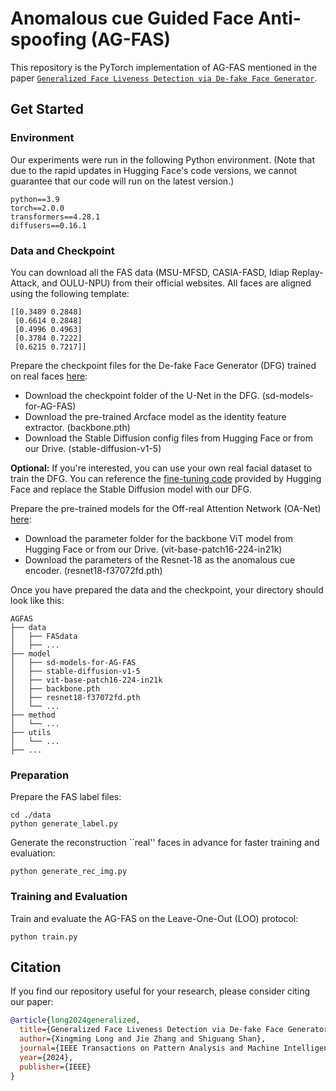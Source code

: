 # Anomalous cue Guided Face Anti-spoofing (AG-FAS)

This repository is the PyTorch implementation of AG-FAS mentioned in the paper [`Generalized Face Liveness Detection via De-fake Face Generator`](https://ieeexplore.ieee.org/abstract/document/10769015).

## Get Started

### Environment
Our experiments were run in the following Python environment. (Note that due to the rapid updates in Hugging Face's code versions, we cannot guarantee that our code will run on the latest version.)
```
python==3.9
torch==2.0.0
transformers==4.28.1
diffusers==0.16.1
```

### Data and Checkpoint
You can download all the FAS data (MSU-MFSD, CASIA-FASD, Idiap Replay-Attack, and OULU-NPU) from their official websites. All faces are aligned using the following template:

```
[[0.3489 0.2848]
 [0.6614 0.2848]
 [0.4996 0.4963]
 [0.3784 0.7222]
 [0.6215 0.7217]]
```

Prepare the checkpoint files for the De-fake Face Generator (DFG) trained on real faces [here](https://drive.google.com/drive/folders/1LENkEmv0YRuMpTUdNPByUrqJZvCGT1Nq?usp=sharing):
- Download the checkpoint folder of the U-Net in the DFG. (sd-models-for-AG-FAS)
- Download the pre-trained Arcface model as the identity feature extractor. (backbone.pth)
- Download the Stable Diffusion config files from Hugging Face or from our Drive. (stable-diffusion-v1-5)

**Optional:**
If you're interested, you can use your own real facial dataset to train the DFG. You can reference the [fine-tuning code](https://github.com/huggingface/diffusers/blob/main/examples/text_to_image/train_text_to_image_lora.py) provided by Hugging Face and replace the Stable Diffusion model with our DFG.

Prepare the pre-trained models for the Off-real Attention Network (OA-Net) [here](https://drive.google.com/drive/folders/1LENkEmv0YRuMpTUdNPByUrqJZvCGT1Nq?usp=sharing):
- Download the parameter folder for the backbone ViT model from Hugging Face or from our Drive. (vit-base-patch16-224-in21k)
- Download the parameters of the Resnet-18 as the anomalous cue encoder. (resnet18-f37072fd.pth)

Once you have prepared the data and the checkpoint, your directory should look like this:
```
AGFAS
├── data
│   ├── FASdata
│   ├── ...
├── model
│   ├── sd-models-for-AG-FAS
│   ├── stable-diffusion-v1-5
│   ├── vit-base-patch16-224-in21k
│   ├── backbone.pth
│   ├── resnet18-f37072fd.pth
│   └── ...
├── method
│   └── ...
├── utils
│   └── ...
├── ...
```

### Preparation
Prepare the FAS label files:
```
cd ./data
python generate_label.py
```

Generate the reconstruction ``real'' faces in advance for faster training and evaluation:
```
python generate_rec_img.py
```

### Training and Evaluation
Train and evaluate the AG-FAS on the Leave-One-Out (LOO) protocol:
```
python train.py
```

## Citation
If you find our repository useful for your research, please consider citing our paper:
```bibtex
@article{long2024generalized,
  title={Generalized Face Liveness Detection via De-fake Face Generator},
  author={Xingming Long and Jie Zhang and Shiguang Shan},
  journal={IEEE Transactions on Pattern Analysis and Machine Intelligence},
  year={2024},
  publisher={IEEE}
}
```

